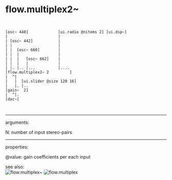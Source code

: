 # flow.multiplex2~

```


[osc~ 440]             [ui.radio @nitems 2] [ui.dsp~]
|                      |
| [osc~ 442]           |
| |                    |
| |  [osc~ 660]        |
| |  |                 |
| |  |   [osc~ 662]    |
| |  |   |             |
| |. |.. |...          |....
[flow.multiplex2~ 2         ]
|  ^|
|   |  [ui.slider @size 120 16]
|   |. |..
[gain~  2]
|  ^|.
[dac~]

            
```
---
arguments:

N: number of input
            stereo-pairs<br>

---
properties:

@value: gain coefficients per each
            input<br>

see also:<br>
![flow.multiplex~]("img/object_flow.multiplex~.png")
![flow.multiplex]("img/object_flow.multiplex.png")
